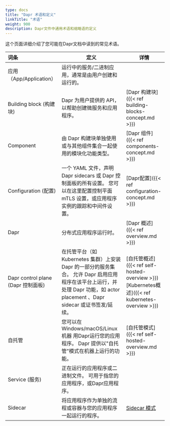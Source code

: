 ```yaml
---
type: docs
title: "Dapr 术语和定义"
linkTitle: "术语"
weight: 900
description: Dapr文件中通用术语和缩略语的定义
---
```


这个页面详细介绍了您可能在Dapr文档中读到的常见术语。

| 词条                             | 定义                                                                                                                    | 详情                                                                                                   |
|:------------------------------ | --------------------------------------------------------------------------------------------------------------------- | ---------------------------------------------------------------------------------------------------- |
| 应用（App/Application）            | 运行中的服务/二进制应用，通常是由用户创建和运行的。                                                                                            |                                                                                                      |
| Building block (构建块)           | Dapr 为用户提供的 API，以帮助创建微服务和应用程序。                                                                                        | [Dapr 构建块]({{< ref building-blocks-concept.md >}})                                                   |
| Component                      | 由 Dapr 构建块单独使用或与其他组件集合一起使用的模块化功能类型。                                                                                   | [Dapr 组件]({{< ref components-concept.md >}})                                                         |
| Configuration (配置)             | 一个 YAML 文件，声明Dapr sidecars 或 Dapr 控制面板的所有设置。 您可以在这里配置控制平面 mTLS 设置，或应用程序实例的跟踪和中间件设置。                                   | [Dapr配置]({{< ref configuration-concept.md >}})                                                       |
| Dapr                           | 分布式应用程序运行时。                                                                                                           | [Dapr 概述]({{< ref overview.md >}})                                                                   |
| Dapr control plane (Dapr 控制面板) | 在托管平台（如 Kubernetes 集群）上安装 Dapr 的一部分的服务集合。 允许 Dapr 启用应用程序在该平台上运行，并处理 Dapr 功能，如 actor placement 、Dapr sidecar 或证书签发/延续。 | [自托管概述]({{< ref self-hosted-overview >}})<br />[Kubernetes概述]({{< ref kubernetes-overview >}}) |
| 自托管                            | 您可以在 Windows/macOS/Linux机器 用Dapr运行您的应用程序。 Dapr 提供以"自托管"模式在机器上运行的功能。                                                   | [自托管模式]({{< ref self-hosted-overview.md >}})                                                         |
| Service (服务)                   | 正在运行的应用程序或二进制文件。 可用于指您的应用程序，或Dapr应用程序。                                                                                |                                                                                                      |
| Sidecar                        | 将应用程序作为单独的流程或容器与您的应用程序一起运行的程序。                                                                                        | [Sidecar 模式](https://docs.microsoft.com/en-us/azure/architecture/patterns/sidecar)                   |
